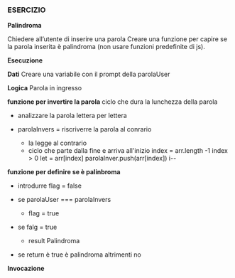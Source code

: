 ### ESERCIZIO 

**Palindroma**

Chiedere all’utente di inserire una parola
Creare una funzione per capire se la parola inserita è palindroma (non usare funzioni predefinite di js).

**Esecuzione**

**Dati**
Creare una variabile con il prompt della parolaUser 

**Logica**
Parola in ingresso 

**funzione per invertire la parola**
ciclo che dura la lunchezza della parola 
- analizzare la parola lettera per lettera

- parolaInvers = riscriverre la parola al conrario
    - la legge al contrario
    - ciclo che parte dalla fine e arriva all'inizio
    index = arr.length -1 
    index > 0
    let = arr[index]
    parolaInver.push(arr[index])
    i--



**funzione per definire se è palinbroma**
- introdurre flag = false
- se parolaUser === parolaInvers
    - flag = true

- se falg = true 
    - result Palindroma

- se return è true è palindroma altrimenti no 

**Invocazione**
